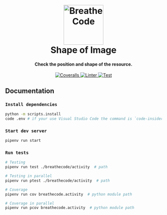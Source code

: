 <h1 align="center">
  <br>
  <a href="https://breatheco.de/"><img src="https://assets.breatheco.de/apis/img/images.php?blob&random&cat=icon&tags=breathecode,128" alt="BreatheCode" width="128"></a>
  <br>
  Shape of Image
  <br>
</h1>

<h4 align="center">Check the position and shape of the resource.</h4>

<p align="center">
  <a href="https://coveralls.io/github/breatheco-de/gcloud-shape-of-image">
    <img src="https://img.shields.io/coveralls/github/breatheco-de/gcloud-shape-of-image"
         alt="Coveralls">
  </a>

  <a href="https://github.com/breatheco-de/gcloud-shape-of-image/actions/workflows/linter.yml">
    <img src="https://github.com/breatheco-de/gcloud-shape-of-image/actions/workflows/linter.yml/badge.svg"
         alt="Linter">
  </a>

  <a href="https://github.com/breatheco-de/gcloud-shape-of-image/actions/workflows/test.yml">
    <img src="https://github.com/breatheco-de/gcloud-shape-of-image/actions/workflows/test.yml/badge.svg"
         alt="Test">
  </a>
</p>

## Documentation

### `Install dependencies`

```bash
python -m scripts.install
code .env # if your use Visual Studio Code the command is `code-insiders`
```

### `Start dev server`

```bash
pipenv run start
```

### `Run tests`

```bash
# Testing
pipenv run test ./breathecode/activity  # path

# Testing in parallel
pipenv run ptest ./breathecode/activity  # path

# Coverage
pipenv run cov breathecode.activity  # python module path

# Coverage in parallel
pipenv run pcov breathecode.activity  # python module path
```
